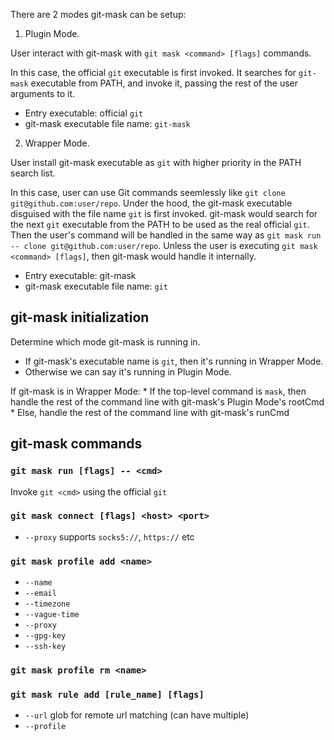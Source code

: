 There are 2 modes git-mask can be setup:

1. Plugin Mode.

User interact with git-mask with `git mask <command> [flags]` commands.

In this case, the official `git` executable is first invoked. It searches for `git-mask` executable from PATH, and invoke it, passing the rest of the user arguments to it.

* Entry executable: official `git`
* git-mask executable file name: `git-mask`

2. Wrapper Mode.

User install git-mask executable as `git` with higher priority in the PATH search list.

In this case, user can use Git commands seemlessly like `git clone git@github.com:user/repo`. Under the hood, the git-mask executable disguised with the file name `git` is first invoked. git-mask would search for the next `git` executable from the PATH to be used as the real official `git`. Then the user's command will be handled in the same way as `git mask run -- clone git@github.com:user/repo`. Unless the user is executing `git mask <command> [flags]`, then git-mask would handle it internally.

* Entry executable: git-mask
* git-mask executable file name: `git`


## git-mask initialization

Determine which mode git-mask is running in.

* If git-mask's executable name is `git`, then it's running in Wrapper Mode.
* Otherwise we can say it's running in Plugin Mode.

If git-mask is in Wrapper Mode:
    * If the top-level command is `mask`, then handle the rest of the command line with git-mask's Plugin Mode's rootCmd
    * Else, handle the rest of the command line with git-mask's runCmd




## git-mask commands

### `git mask run [flags] -- <cmd>`

Invoke `git <cmd>` using the official `git`

### `git mask connect [flags] <host> <port>`

* `--proxy` supports `socks5://`, `https://` etc

### `git mask profile add <name>`

* `--name`
* `--email`
* `--timezone`
* `--vague-time`
* `--proxy`
* `--gpg-key`
* `--ssh-key`

### `git mask profile rm <name>`

### `git mask rule add [rule_name] [flags]`

* `--url` glob for remote url matching (can have multiple)
* `--profile`

